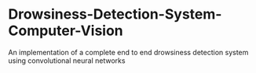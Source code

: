 # Drowsiness-Detection-System-Computer-Vision
An implementation of a complete end to end drowsiness detection system using convolutional neural networks
